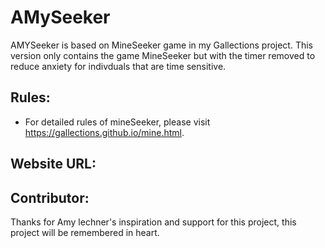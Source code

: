 # AMySeeker

AMYSeeker is based on MineSeeker game in my Gallections project.
This version only contains the game MineSeeker but with the timer removed to reduce anxiety for indivduals that are time sensitive.

## Rules:
* For detailed rules of mineSeeker, please visit https://gallections.github.io/mine.html.

## Website URL:


## Contributor:
Thanks for Amy lechner's inspiration and support for this project, this project will be remembered in heart.
